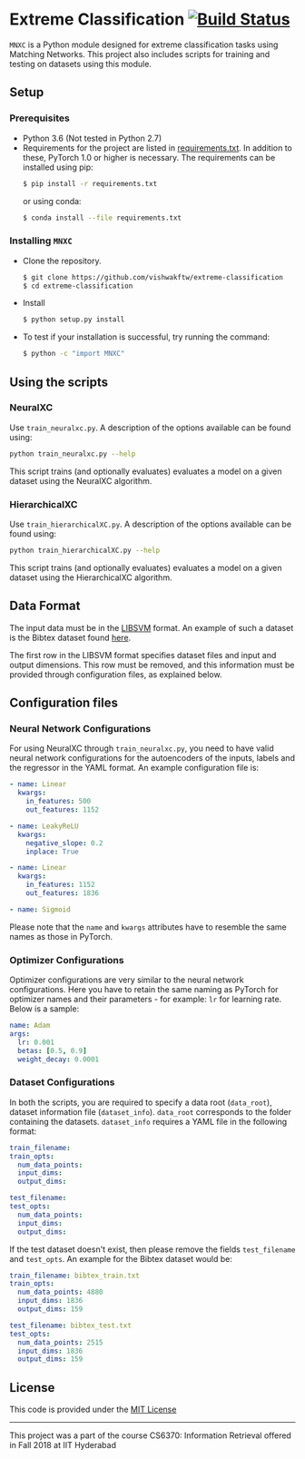 # Extreme Classification [![Build Status](https://travis-ci.org/vishwakftw/extreme-classification.svg?branch=master)](https://travis-ci.org/vishwakftw/extreme-classification)

`MNXC` is a Python module designed for extreme classification tasks using Matching Networks.
This project also includes scripts for training and testing on datasets using this module.

## Setup

### Prerequisites

- Python 3.6 (Not tested in Python 2.7)
- Requirements for the project are listed in [requirements.txt](requirements.txt). In addition to these, PyTorch 1.0 or higher is necessary. The requirements can be installed using pip:
   ```bash
   $ pip install -r requirements.txt 
   ```
   or using conda:
   ```bash
   $ conda install --file requirements.txt
     ```

### Installing `MNXC`

- Clone the repository.
  ```bash
  $ git clone https://github.com/vishwakftw/extreme-classification
  $ cd extreme-classification
  ```

- Install
  ```bash
  $ python setup.py install
  ```

- To test if your installation is successful, try running the command:
  ```bash
  $ python -c "import MNXC"
  ```

## Using the scripts

### NeuralXC

Use `train_neuralxc.py`. A description of the options available can be found using:

```bash
python train_neuralxc.py --help
```

This script trains (and optionally evaluates) evaluates a model on a given dataset using the NeuralXC algorithm.

### HierarchicalXC

Use `train_hierarchicalXC.py`. A description of the options available can be found using:
```bash
python train_hierarchicalXC.py --help
```
This script trains (and optionally evaluates) evaluates a model on a given dataset using the HierarchicalXC algorithm.

## Data Format
The input data must be in the [LIBSVM](https://www.csie.ntu.edu.tw/~cjlin/libsvm/) format. An example of such a dataset is the Bibtex dataset found [here](http://manikvarma.org/downloads/XC/XMLRepository.html).

The first row in the LIBSVM format specifies dataset files and input and output dimensions. This row must be removed, and this information must be provided through configuration files, as explained below.

## Configuration files

### Neural Network Configurations
For using NeuralXC through `train_neuralxc.py`, you need to have valid neural network configurations for the autoencoders of the inputs, labels and the regressor in the YAML format. An example configuration file is:
```yaml
- name: Linear
  kwargs:
    in_features: 500
    out_features: 1152

- name: LeakyReLU
  kwargs:
    negative_slope: 0.2
    inplace: True

- name: Linear
  kwargs:
    in_features: 1152
    out_features: 1836

- name: Sigmoid
```
Please note that the `name` and `kwargs` attributes have to resemble the same names as those in PyTorch.

### Optimizer Configurations
Optimizer configurations are very similar to the neural network configurations. Here you have to retain the same naming as PyTorch for optimizer names and their parameters - for example: `lr` for learning rate. Below is a sample:
```yaml
name: Adam
args:
  lr: 0.001
  betas: [0.5, 0.9]
  weight_decay: 0.0001
```

### Dataset Configurations
In both the scripts, you are required to specify a data root (`data_root`), dataset information file (`dataset_info`). `data_root` corresponds to the folder containing the datasets. `dataset_info` requires a YAML file in the following format:
```yaml
train_filename:
train_opts:
  num_data_points:
  input_dims:
  output_dims:

test_filename:
test_opts:
  num_data_points:
  input_dims:
  output_dims:
```

If the test dataset doesn't exist, then please remove the fields `test_filename` and `test_opts`. An example for the Bibtex dataset would be:
```yaml
train_filename: bibtex_train.txt
train_opts:
  num_data_points: 4880
  input_dims: 1836
  output_dims: 159

test_filename: bibtex_test.txt
test_opts:
  num_data_points: 2515
  input_dims: 1836
  output_dims: 159
```

## License
This code is provided under the [MIT License](LICENSE)

---
This project was a part of the course CS6370: Information Retrieval offered in Fall 2018 at IIT Hyderabad
